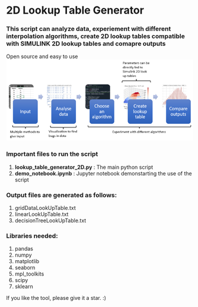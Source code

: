 # 2D Lookup Table Generator
### This script can analyze data, experiement with different interpolation algorithms, create 2D lookup tables compatible with SIMULINK 2D lookup tables and comapre outputs
Open source and easy to use
![2D Lookup Table Generator](https://github.com/neilay-khasnabish/2D_Look_Up_Table_Generator/blob/main/Lookup_table_generator_2D_workflow.PNG)

### Important files to run the script
1. **lookup_table_generator_2D.py** : The main python script
2. **demo_notebook.ipynb** : Jupyter notebook demonstarting the use of the script

### Output files are generated as follows:
1. gridDataLookUpTable.txt
2. linearLookUpTable.txt
3. decisionTreeLookUpTable.txt

### Libraries needed:
1. pandas
2. numpy
3. matplotlib
4. seaborn
5. mpl_toolkits
6. scipy
7. sklearn


If you like the tool, please give it a star. :)
